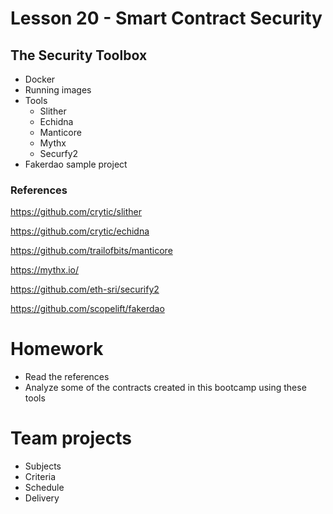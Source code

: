 # Lesson 20 - Smart Contract Security
## The Security Toolbox
* Docker
* Running images
* Tools
  * Slither
  * Echidna
  * Manticore
  * Mythx
  * Securfy2
* Fakerdao sample project
### References
https://github.com/crytic/slither

https://github.com/crytic/echidna

https://github.com/trailofbits/manticore

https://mythx.io/

https://github.com/eth-sri/securify2

https://github.com/scopelift/fakerdao
# Homework
* Read the references
* Analyze some of the contracts created in this bootcamp using these tools
# Team projects
* Subjects
* Criteria
* Schedule
* Delivery